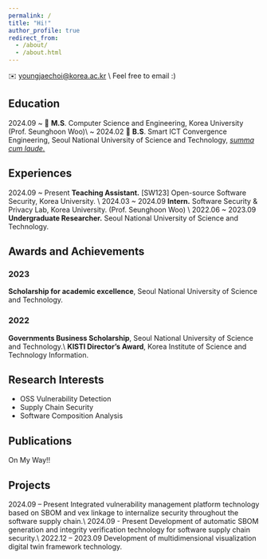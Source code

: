 ```yaml
---
permalink: /
title: "Hi!"
author_profile: true
redirect_from: 
  - /about/
  - /about.html
---
```

<!-- Youngjae Choi -->
✉️ youngjaechoi@korea.ac.kr \\
    Feel free to email :) 

## Education

2024.09 ~ 🏫 **M.S**. Computer Science and Engineering, Korea University (Prof. Seunghoon Woo)\\
~ 2024.02 🏫 **B.S**. Smart ICT Convergence Engineering, Seoul National University of Science and Technology, *<u>summa cum laude.</u>*

## Experiences

2024.09 ~ Present **Teaching Assistant.** [SW123] Open-source Software Security, Korea University. \\
2024.03 ~ 2024.09 **Intern.** Software Security & Privacy Lab, Korea University. (Prof. Seunghoon Woo) \\
2022.06 ~ 2023.09 **Undergraduate Researcher.** Seoul National University of Science and Technology.

## Awards and Achievements

### 2023
**Scholarship for academic excellence**, Seoul National University of Science and Technology.

### 2022 
**Governments Business Scholarship**, Seoul National University of Science and Technology.\\
**KISTI Director’s Award**, Korea Institute of Science and Technology Information.

## Research Interests

- OSS Vulnerability Detection
- Supply Chain Security
- Software Composition Analysis

## Publications

On My Way!!

## Projects

2024.09 – Present Integrated vulnerability management platform technology based on SBOM and vex
linkage to internalize security throughout the software supply chain.\\
2024.09 - Present Development of automatic SBOM generation and integrity verification technology
for software supply chain security.\\
2022.12 – 2023.09 Development of multidimensional visualization digital twin framework technology.
